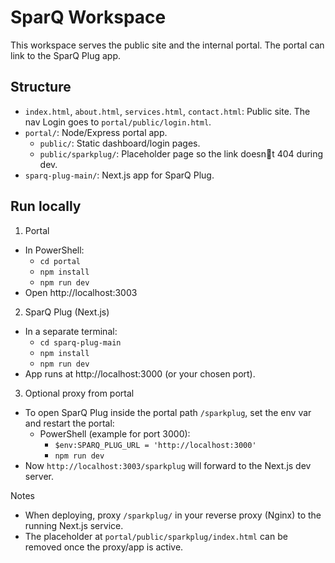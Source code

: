 # SparQ Workspace

This workspace serves the public site and the internal portal. The portal can link to the SparQ Plug app.

## Structure
- `index.html`, `about.html`, `services.html`, `contact.html`: Public site. The nav Login goes to `portal/public/login.html`.
- `portal/`: Node/Express portal app.
  - `public/`: Static dashboard/login pages.
  - `public/sparkplug/`: Placeholder page so the link doesnt 404 during dev.
- `sparq-plug-main/`: Next.js app for SparQ Plug.

## Run locally
1) Portal
- In PowerShell:
  - `cd portal`
  - `npm install`
  - `npm run dev`
- Open http://localhost:3003

2) SparQ Plug (Next.js)
- In a separate terminal:
  - `cd sparq-plug-main`
  - `npm install`
  - `npm run dev`
- App runs at http://localhost:3000 (or your chosen port).

3) Optional proxy from portal 
- To open SparQ Plug inside the portal path `/sparkplug`, set the env var and restart the portal:
  - PowerShell (example for port 3000):
    - `$env:SPARQ_PLUG_URL = 'http://localhost:3000'`
    - `npm run dev`
- Now `http://localhost:3003/sparkplug` will forward to the Next.js dev server.

Notes
- When deploying, proxy `/sparkplug/` in your reverse proxy (Nginx) to the running Next.js service.
- The placeholder at `portal/public/sparkplug/index.html` can be removed once the proxy/app is active.
